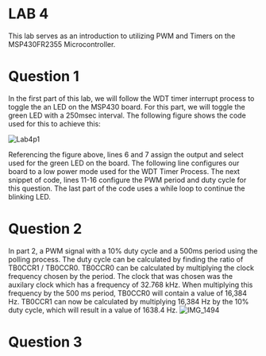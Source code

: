 # LAB 4

This lab serves as an introduction to utilizing PWM and Timers on the MSP430FR2355 Microcontroller.

# Question 1

In the first part of this lab, we will follow the WDT timer interrupt process to toggle the an LED on the MSP430 board. For this part, we will toggle the green LED with a 250msec interval. The following figure shows the code used for this to achieve this:

![Lab4p1](https://user-images.githubusercontent.com/85361948/200364637-aa6fcca6-f80a-4ea1-919b-eef7aa2e79a6.PNG)

Referencing the figure above, lines 6 and 7 assign the output and select used for the green LED on the board. The following line configures our board to a low power mode used for the WDT Timer Process. The next snippet of code, lines 11-16 configure the PWM period and duty cycle for this question. The last part of the code uses a while loop to continue the blinking LED.

# Question 2
In part 2, a PWM signal with a 10% duty cycle and a 500ms period using the polling process. The duty cycle can be calculated by finding the ratio of TB0CCR1 / TB0CCR0. TB0CCR0 can be calculated by multiplying the clock frequency chosen by the period. The clock that was chosen was the auxilary clock which has a frequency of 32.768 kHz. When multiplying this frequency by the 500 ms period, TB0CCR0 will contain a value of 16,384 Hz. TB0CCR1 can now be calculated by multiplying 16,384 Hz by the 10% duty cycle, which will result in a value of 1638.4 Hz.
![IMG_1494](https://user-images.githubusercontent.com/98994111/200368912-0060acf2-1000-4ae3-bf50-a5eaddc772e8.jpg)


# Question 3
